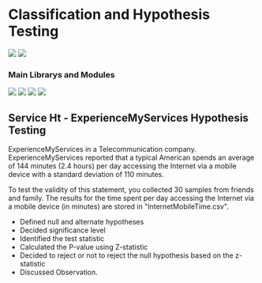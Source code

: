 # Classification and Hypothesis Testing
<p>
<img src="https://img.shields.io/badge/python-3670A0?style=for-the-badge&logo=python&logoColor=ffdd54">
<img src="https://img.shields.io/badge/Markdown-000000?style=for-the-badge&logo=markdown&logoColor=white"></p>

### Main Librarys and Modules
<p><img src="https://img.shields.io/badge/numpy-%23013243.svg?style=for-the-badge&logo=numpy&logoColor=white">
<img src="https://img.shields.io/badge/pandas-%23150458.svg?style=for-the-badge&logo=pandas&logoColor=white">
<img src="https://img.shields.io/badge/scikit--learn-%23F7931E.svg?style=for-the-badge&logo=scikit-learn&logoColor=white">
<img src="https://img.shields.io/badge/SciPy-%230C55A5.svg?style=for-the-badge&logo=scipy&logoColor=%white">
</p>

## Service Ht - ExperienceMyServices Hypothesis Testing

ExperienceMyServices in a Telecommunication company. ExperienceMyServices reported that a typical American spends an average of 144 minutes (2.4 hours) per day accessing the Internet via a mobile device with a standard deviation of 110 minutes.

To test the validity of this statement, you collected 30 samples from friends and family. The results for the time spent per day accessing the Internet via a mobile device (in minutes) are stored in "InternetMobileTime.csv".

- Defined null and alternate hypotheses
- Decided significance level
- Identified the test statistic
- Calculated the P-value using Z-statistic
- Decided to reject or not to reject the null hypothesis based on the z-statistic
- Discussed Observation.
